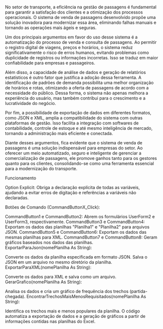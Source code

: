 No setor de transporte, a eficiência na gestão de passagens é fundamental para garantir a satisfação dos clientes e a otimização dos processos operacionais.
O sistema de venda de passagens desenvolvido propõe uma solução inovadora para modernizar essa área, eliminando falhas manuais e tornando as operações mais ágeis e seguras.

Um dos principais argumentos em favor do uso desse sistema é a automatização do processo de venda e consulta de passagens. 
Ao permitir o registro digital de viagens, preços e horários, o sistema reduz significativamente o risco de erros humanos, evitando problemas como duplicidade de registros ou informações incorretas. Isso se traduz em maior confiabilidade para empresas e passageiros.

Além disso, a capacidade de análise de dados e geração de relatórios estatísticos é outro fator que justifica a adoção dessa ferramenta. 
A identificação de padrões de demanda possibilita uma melhor organização de horários e rotas, otimizando a oferta de passagens de acordo com a necessidade do público. 
Dessa forma, o sistema não apenas melhora a experiência do usuário, mas também contribui para o crescimento e a lucratividade do negócio.

Por fim, a possibilidade de exportação de dados em diferentes formatos, como JSON e XML, amplia a compatibilidade do sistema com outras plataformas de gestão. 
Isso facilita a integração com softwares de contabilidade, controle de estoque e até mesmo inteligência de mercado, tornando a administração mais eficiente e conectada.

Diante desses argumentos, fica evidente que o sistema de venda de passagens é uma solução indispensável para empresas do setor. 
Ao oferecer um meio automatizado, seguro e inteligente de gerenciar a comercialização de passagens, ele promove ganhos tanto para os gestores quanto para os clientes, consolidando-se como uma ferramenta essencial para a modernização do transporte.

Funcionamento 

Option Explicit: Obriga a declaração explícita de todas as variáveis, ajudando a evitar erros de digitação e referências a variáveis não declaradas.

Botões de Comando (CommandButtonX_Click):

CommandButton1 e CommandButton2: Abrem os formulários UserForm2 e UserForm3, respectivamente.
CommandButton3 e CommandButton4: Exportam os dados das planilhas "Planilha1" e "Planilha2" para arquivos JSON.
CommandButton5 e CommandButton6: Exportam os dados das mesmas planilhas para XML.
CommandButton7 e CommandButton8: Geram gráficos baseados nos dados das planilhas.
ExportarParaJson(nomePlanilha As String):

Converte os dados da planilha especificada em formato JSON.
Salva o JSON em um arquivo no mesmo diretório da planilha.
ExportarParaXML(nomePlanilha As String):

Converte os dados para XML e salva como um arquivo.
GerarGrafico(nomePlanilha As String):

Analisa os dados e cria um gráfico de frequência dos trechos (partida-chegada).
EncontrarTrechosMaisMenosRequisitados(nomePlanilha As String):

Identifica os trechos mais e menos populares da planilha.
O código automatiza a exportação de dados e a geração de gráficos a partir de informações contidas nas planilhas do Excel.

